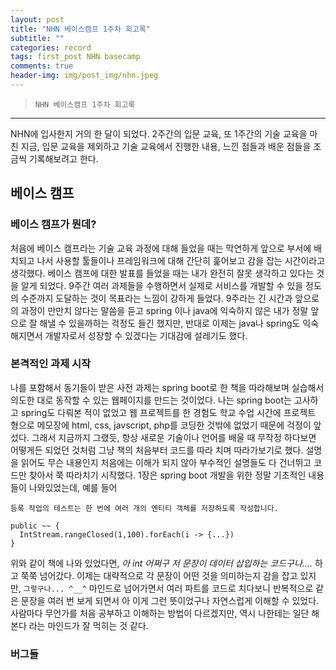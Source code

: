 ```yaml
---  
layout: post  
title: "NHN 베이스캠프 1주차 회고록"  
subtitle: ""  
categories: record 
tags: first_post NHN basecamp  
comments: true  
header-img: img/post_img/nhn.jpeg
---  
```

  
> `NHN 베이스캠프 1주차 회고록`  

---

NHN에 입사한지 거의 한 달이 되었다. 2주간의 입문 교육, 또 1주간의 기술 교육을 마친 지금, 입문 교육을 제외하고 기술 교육에서 진행한 내용, 느낀 점들과 배운 점들을 조금씩 기록해보려고 한다.

## 베이스 캠프

### 베이스 캠프가 뭔데?

처음에 베이스 캠프라는 기술 교육 과정에 대해 들었을 때는 막연하게 앞으로 부서에 배치되고 나서 사용할 툴들이나 프레임워크에 대해 간단히 훑어보고 감을 잡는 시간이라고 생각했다. 베이스 캠프에 대한
발표를 들었을 때는 내가 완전히 잘못 생각하고 있다는 것을 알게 되었다. 9주간 여러 과제들을 수행하면서 실제로 서비스를 개발할 수 있을 정도의 수준까지 도달하는 것이 목표라는 느낌이 강하게 들었다.
9주라는 긴 시간과 앞으로의 과정이 만만치 않다는 말씀을 듣고 spring 이나 java에 익숙하지 않은 내가 정말 앞으로 잘 해낼 수 있을까하는 걱정도 들긴 했지만, 반대로 이제는 java나 spring도 익숙해지면서
개발자로서 성장할 수 있겠다는 기대감에 설레기도 했다.

### 본격적인 과제 시작

나를 포함해서 동기들이 받은 사전 과제는 spring boot로 한 책을 따라해보며 실습해서 의도한 대로 동작할 수 있는 웹페이지를 만드는 것이었다. 나는 spring boot는 고사하고 spring도 다뤄본 적이 없었고
웹 프로젝트를 한 경험도 학교 수업 시간에 프로젝트 형으로 메모장에 html, css, javscript, php를 코딩한 것밖에 없었기 때문에 걱정이 앞섰다. 그래서 지금까지 그랬듯, 항상 새로운 기술이나 언어를 배울 때 무작정
하다보면 어떻게든 되었던 것처럼 그냥 책의 처음부터 코드를 따라 치며 따라가보기로 했다. 설명을 읽어도 무슨 내용인지 처음에는 이해가 되지 않아 부수적인 설명들도 다 건너뛰고 코드만 찾아서 쭉 따라치기 시작했다.
1장은 spring boot 개발을 위한 정말 기초적인 내용들이 나와있었는데, 예를 들어 

```
등록 작업의 테스트는 한 번에 여러 개의 엔티티 객체를 저장하도록 작성합니다.

public ~~ {
  IntStream.rangeClosed(1,100).forEach(i -> {...})
}
```

위와 같이 책에 나와 있었다면, *아 int 어쩌구 저 문장이 데이터 삽입하는 코드구나....* 하고 쭉쭉 넘어갔다. 이제는 대략적으로 각 문장이 어떤 것을 의미하는지 감을 잡고 있지만, `그렇구나... ^__^` 마인드로 넘어가면서 여러 파트를 코드로 치다보니 반복적으로 같은 문장을 여러 번 보게 되면서 아 이게 그런 뜻이었구나 자연스럽게 이해할 수 있었다. 사람마다 무언가를 처음 공부하고 이해하는 방법이 다르겠지만, 역시 나한테는 일단 해본다 라는 마인드가 잘 먹히는 것 같다. 

### 버그들









